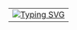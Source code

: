 <table align="center" width="100%">
<tr>
<td align="center">
<a href="https://git.io/typing-svg"><img src="https://readme-typing-svg.herokuapp.com?font=Cascadia+Code&weight=500&size=25&pause=1000&color=08FFF1&center=true&vCenter=true&width=600&lines=%F0%9F%91%8B+Hi%2C+I'm+Kajenthiran!;Full+Stack+Developer+%F0%9F%9A%80;Code+Your+Dreams+into+Reality!;Passionate+about+Building+Solutions!;Keep+Learning+%26+Keep+Growing!" alt="Typing SVG" /></a>
</td>
</tr>
</table>


